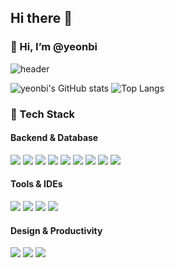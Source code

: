 ## Hi there 👋

### 👋 Hi, I’m @yeonbi

![header](https://capsule-render.vercel.app/api?type=Venom&height=300&color=timeAuto&text=yeonbi&animation=fadeIn&desc=&descAlignY=56&reversal=false&fontAlignY=40&fontColor=ffffff)

![yeonbi's GitHub stats](https://github-readme-stats.vercel.app/api?username=MyYeonbi&show_icons=true&theme=midnight-purple&bg_color=0d1117&hide_border=true) ![Top Langs](https://github-readme-stats.vercel.app/api/top-langs/?username=MyYeonbi&layout=compact&title_color=ffffff&bg_color=0d1117&hide_border=true)

### 🔧 Tech Stack


#### Backend & Database
<div align="left">
  <img src="https://img.shields.io/badge/Java-007396?style=for-the-badge&logo=Java&logoColor=white"/>

  
 
  <img src="https://img.shields.io/badge/Spring-6DB33F?style=for-the-badge&logo=spring&logoColor=white" />
  <img src="https://img.shields.io/badge/Spring_Data_JPA-6DB33F?style=for-the-badge&logo=Hibernate&logoColor=white"/>

<img src="https://img.shields.io/badge/Spring_Boot-6DB33F?style=for-the-badge&logo=Spring%20Boot&logoColor=white"/>

<img src="https://img.shields.io/badge/Spring_Security-6DB33F?style=for-the-badge&logo=Spring%20Security&logoColor=white"/>

  <img src="https://img.shields.io/badge/MySQL-4479A1?style=for-the-badge&logo=mysql&logoColor=white" />
  <img src="https://img.shields.io/badge/MongoDB-47A248?style=for-the-badge&logo=mongodb&logoColor=white" />
  <img src="https://img.shields.io/badge/Docker-2496ED?style=for-the-badge&logo=Docker&logoColor=white"/>

  <img src="https://img.shields.io/badge/Node.js-5FA04E?style=for-the-badge&logo=nodedotjs&logoColor=white" />
</div>

#### Tools & IDEs
<div align="left">
  <img src="https://img.shields.io/badge/IntelliJIDEA-000000?style=flat-square&logo=IntelliJIDEA&logoColor=white" />
  <img src="https://img.shields.io/badge/Gradle-02303A?style=flat-square&logo=gradle&logoColor=white" />
  <img src="https://img.shields.io/badge/Git-F05032?style=flat-square&logo=git&logoColor=white"/>
  <img src="https://img.shields.io/badge/GitHub-181717?style=flat-square&logo=github&logoColor=white"/>
</div>

#### Design & Productivity
<div align="left">
  <img src="https://img.shields.io/badge/Figma-F24E1E?style=flat-square&logo=figma&logoColor=white" />
  <img src="https://img.shields.io/badge/Canva-00C4CC?style=flat-square&logo=canva&logoColor=white" />
  <img src="https://img.shields.io/badge/Notion-000000?style=flat-square&logo=notion&logoColor=white" />
</div>

<!--
**MyYeonbi/MyYeonbi** is a ✨ _special_ ✨ repository because its `README.md` (this file) appears on your GitHub profile.

Here are some ideas to get you started:

- 🔭 I’m currently working on ...
- 🌱 I’m currently learning ...
- 👯 I’m looking to collaborate on ...
- 🤔 I’m looking for help with ...
- 💬 Ask me about ...
- 📫 How to reach me: ...
- 😄 Pronouns: ...
- ⚡ Fun fact: ...
-->
